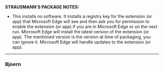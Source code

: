 **STRAUSMANN'S PACKAGE NOTES:**

* This installs no software. It installs a registry key for the extension (or app) that Microsoft Edge will see and then ask you for permission to enable the extension (or app) if you are in Microsoft Edge or on the next run. Microsoft Edge will install the latest version of the extension (or app). The mentioned version is the version at time of packaging, you can ignore it. Microsoft Edge will handle updates to the extension (or app).

***

<h3>Bjoern</h3>
